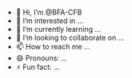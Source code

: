 - 👋 Hi, I’m @BFA-CFB
- 👀 I’m interested in ...
- 🌱 I’m currently learning ...
- 💞️ I’m looking to collaborate on ...
- 📫 How to reach me ...
- 😄 Pronouns: ...
- ⚡ Fun fact: ...

<!---
BFA-CFB/BFA-CFB is a ✨ special ✨ repository because its `README.md` (this file) appears on your GitHub profile.
You can click the Preview link to take a look at your changes.
--->
